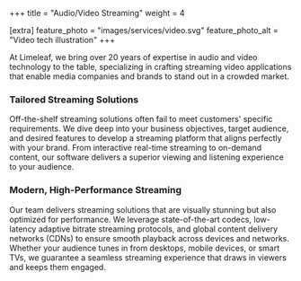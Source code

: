 +++
title = "Audio/Video Streaming"
weight = 4

[extra]
feature_photo = "images/services/video.svg"
feature_photo_alt = "Video tech illustration"
+++

At Limeleaf, we bring over 20 years of expertise in audio and video technology to the table, specializing in crafting streaming video applications that enable media companies and brands to stand out in a crowded market.

### Tailored Streaming Solutions

Off-the-shelf streaming solutions often fail to meet customers' specific requirements. We dive deep into your business objectives, target audience, and desired features to develop a streaming platform that aligns perfectly with your brand. From interactive real-time streaming to on-demand content, our software delivers a superior viewing and listening experience to your audience.

### Modern, High-Performance Streaming

Our team delivers streaming solutions that are visually stunning but also optimized for performance. We leverage state-of-the-art codecs, low-latency adaptive bitrate streaming protocols, and global content delivery networks (CDNs) to ensure smooth playback across devices and networks. Whether your audience tunes in from desktops, mobile devices, or smart TVs, we guarantee a seamless streaming experience that draws in viewers and keeps them engaged.
